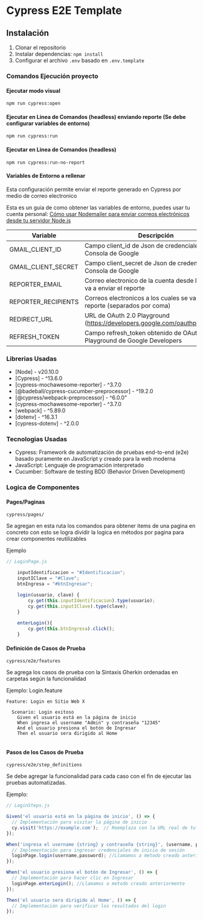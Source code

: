 # Cypress E2E Template

## Instalación
1. Clonar el repositorio
2. Instalar dependencias: `npm install`
3. Configurar el archivo `.env` basado en `.env.template`


### Comandos Ejecución proyecto

#### Ejecutar modo visual
```
npm run cypress:open
```

#### Ejecutar en Linea de Comandos (headless) enviando reporte (Se debe configurar variables de entorno)
```
npm run cypress:run
```

#### Ejecutar en Linea de Comandos (headless)
```
npm run cypress:run-no-report
```

#### Variables de Entorno a rellenar

Esta configuración permite enviar el reporte generado en Cypress por medio de correo electronico

Esta es un guia de como obtener las variables de entorno, puedes usar tu cuenta personal: [Cómo usar Nodemailer para enviar correos electrónicos desde tu servidor Node.js](https://www.freecodecamp.org/espanol/news/como-usar-nodemailer-para-enviar-correos-electronicos-desde-tu-servidor-node-js/)


| Variable |Descripción |
| ------ | ------ |
| GMAIL_CLIENT_ID | Campo client_id de Json de credenciales de Consola de Google |
| GMAIL_CLIENT_SECRET | Campo client_secret de Json de credenciales de Consola de Google |
| REPORTER_EMAIL| Correo electronico de la cuenta desde la cual se va a enviar el reporte |
| REPORTER_RECIPIENTS | Correos electronicos a los cuales se va a enviar el reporte (separados por coma) |
| REDIRECT_URL | URL de OAuth 2.0 Playground (https://developers.google.com/oauthplayground) |
| REFRESH_TOKEN| Campo refresh_token obtenido de OAuth 2.0 Playground de Google Developers |


### Librerias Usadas
- [Node] - v20.10.0
- [Cypress] - ^13.6.0
- [cypress-mochawesome-reporter] - ^3.7.0
- [@badeball/cypress-cucumber-preprocessor] - ^19.2.0
- [@cypress/webpack-preprocessor] - ^6.0.0"
- [cypress-mochawesome-reporter] - ^3.7.0
- [webpack] - ^5.89.0
- [dotenv] - ^16.3.1
- [cypress-dotenv] - ^2.0.0

### Tecnologias Usadas

- Cypress: Framework de automatización de pruebas end-to-end (e2e) basado puramente en JavaScript y creado para la web moderna
- JavaScript: Lenguaje de programación interpretado
- Cucumber: Software de testing BDD (Behavior Driven Development)


### Logica de Componentes

#### Pages/Paginas
`cypress/pages/`

Se agregan en esta ruta los comandos para obtener items de una pagina en concreto con esto se logra dividir la logica en métodos por pagina para crear componentes reutilizables

Ejemplo
```javascript
// LoginPage.js

    inputIdentificacion = "#Identificacion";
    inputIClave = "#Clave";
    btnIngresa = "#btnIngresar";

    login(usuario, clave) {
        cy.get(this.inputIdentificacion).type(usuario);
        cy.get(this.inputIClave).type(clave);
    }
    
    enterLogin(){
        cy.get(this.btnIngresa).click();
    }
```


#### Definición de Casos de Prueba
`cypress/e2e/features`

Se agrega los casos de prueba con la Sintaxis Gherkin ordenadas en carpetas según la funcionalidad

Ejemplo:
Login.feature
``` {.sourceCode .gherkin}
Feature: Login en Sitio Web X

  Scenario: Login exitoso
    Given el usuario está en la página de inicio
    When ingresa el username "Admin" y contraseña "12345"
    And el usuario presiona el botón de Ingresar
    Then el usuario sera dirigido al Home
      
```
#### Pasos de los Casos de Prueba
`cypress/e2e/step_definitions`

Se debe agregar la funcionalidad para cada caso con el fin de ejecutar las pruebas automatizadas.

Ejemplo:

```javascript
// LoginSteps.js

Given('el usuario está en la página de inicio', () => {
  // Implementación para visitar la página de inicio
  cy.visit('https://example.com');  // Reemplaza con la URL real de tu sitio web
});

When('ingresa el username {string} y contraseña {string}', (username, password) => {
  // Implementación para ingresar credenciales de inicio de sesión
  loginPage.login(username,password); //Llamamos a metodo creado anteriormente
});

When('el usuario presiona el botón de Ingresar', () => {
  // Implementación para hacer clic en Ingresar
  loginPage.enterLogin(); //Llamamos a metodo creado anteriormente
});

Then('el usuario sera dirigido al Home', () => {
  // Implementación para verificar los resultados del login
});
```
